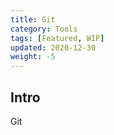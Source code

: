```yaml
---
title: Git
category: Tools
tags: [Featured, WIP]
updated: 2020-12-30
weight: -5
---
```


Intro
-------------------------------------

Git
